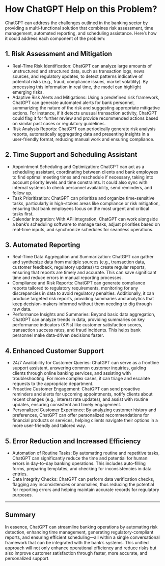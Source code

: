 # How ChatGPT Help on this Problem?

ChatGPT can address the challenges outlined in the banking sector by providing a multi-functional solution that combines risk assessment, time management, automated reporting, and scheduling assistance. Here’s how it could address each component of the problem:

## 1. Risk Assessment and Mitigation
- Real-Time Risk Identification: ChatGPT can analyze large amounts of unstructured and structured data, such as transaction logs, news sources, and regulatory updates, to detect patterns indicative of potential risks (e.g., fraud, compliance issues, market volatility). By processing this information in real time, the model can highlight emerging risks.
- Adaptive Risk Alerts and Mitigations: Using a predefined risk framework, ChatGPT can generate automated alerts for bank personnel, summarizing the nature of the risk and suggesting appropriate mitigative actions. For instance, if it detects unusual transaction activity, ChatGPT could flag it for further review and provide recommended actions based on similar past cases or regulatory guidelines.
- Risk Analysis Reports: ChatGPT can periodically generate risk analysis reports, automatically aggregating data and presenting insights in a user-friendly format, reducing manual work and ensuring compliance.

## 2. Time Support and Scheduling Assistant
- Appointment Scheduling and Optimization: ChatGPT can act as a scheduling assistant, coordinating between clients and bank employees to find optimal meeting times and reschedule if necessary, taking into account priority levels and time constraints. It could also sync with internal systems to check personnel availability, send reminders, and follow up.
- Task Prioritization: ChatGPT can prioritize and organize time-sensitive tasks, particularly in high-stakes areas like compliance or risk mitigation, ensuring that bank employees focus on the most urgent and critical tasks first.
- Calendar Integration: With API integration, ChatGPT can work alongside a bank’s scheduling software to manage tasks, adjust priorities based on real-time inputs, and synchronize schedules for seamless operations.


## 3. Automated Reporting
- Real-Time Data Aggregation and Summarization: ChatGPT can gather and synthesize data from multiple sources (e.g., transaction data, customer feedback, regulatory updates) to create regular reports, ensuring that reports are timely and accurate. This can save significant time and reduce errors in manual reporting processes.
- Compliance and Risk Reports: ChatGPT can generate compliance reports tailored to regulatory requirements, monitoring for any discrepancies in data to avoid regulatory penalties. Additionally, it can produce targeted risk reports, providing summaries and analytics that keep decision-makers informed without them needing to dig through raw data.
- Performance Insights and Summaries: Beyond basic data aggregation, ChatGPT can analyze trends in data, providing summaries on key performance indicators (KPIs) like customer satisfaction scores, transaction success rates, and fraud incidents. This helps bank personnel make data-driven decisions faster.

## 4. Enhanced Customer Support
- 24/7 Availability for Customer Queries: ChatGPT can serve as a frontline support assistant, answering common customer inquiries, guiding clients through online banking services, and assisting with troubleshooting. For more complex cases, it can triage and escalate requests to the appropriate department.
- Proactive Customer Engagement: ChatGPT can send proactive reminders and alerts for upcoming appointments, notify clients about recent changes (e.g., interest rate updates), and assist with routine updates, ensuring consistent and timely engagement.
- Personalized Customer Experience: By analyzing customer history and preferences, ChatGPT can offer personalized recommendations for financial products or services, helping clients navigate their options in a more user-friendly and tailored way.

## 5. Error Reduction and Increased Efficiency
- Automation of Routine Tasks: By automating routine and repetitive tasks, ChatGPT can significantly reduce the time and potential for human errors in day-to-day banking operations. This includes auto-filling forms, preparing templates, and checking for inconsistencies in data entries.
- Data Integrity Checks: ChatGPT can perform data verification checks, flagging any inconsistencies or anomalies, thus reducing the potential for reporting errors and helping maintain accurate records for regulatory purposes.

---

## Summary
In essence, ChatGPT can streamline banking operations by automating risk detection, enhancing time management, generating regulatory-compliant reports, and ensuring efficient scheduling—all within a single conversational framework that can be integrated with the bank’s systems. This unified approach will not only enhance operational efficiency and reduce risks but also improve customer satisfaction through faster, more accurate, and personalized support.
